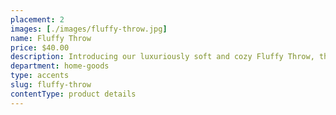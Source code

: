 ```yaml
---
placement: 2
images: [./images/fluffy-throw.jpg]
name: Fluffy Throw
price: $40.00
description: Introducing our luxuriously soft and cozy Fluffy Throw, the perfect addition to any living space. Made from high-quality materials, this throw is designed to keep you warm and snug all year round.
department: home-goods
type: accents
slug: fluffy-throw
contentType: product details
---
```

